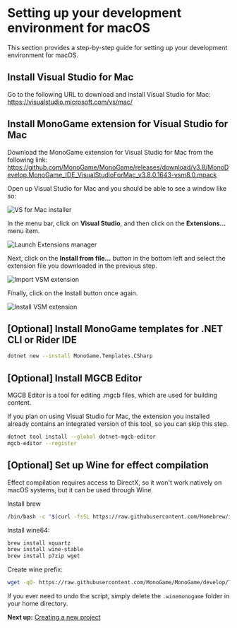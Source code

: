 # Setting up your development environment for macOS
This section provides a step-by-step guide for setting up your development environment for macOS.

## Install Visual Studio for Mac

Go to the following URL to download and install Visual Studio for Mac: https://visualstudio.microsoft.com/vs/mac/

## Install MonoGame extension for Visual Studio for Mac

Download the MonoGame extension for Visual Studio for Mac from the following link: https://github.com/MonoGame/MonoGame/releases/download/v3.8/MonoDevelop.MonoGame_IDE_VisualStudioForMac_v3.8.0.1643-vsm8.0.mpack

Open up Visual Studio for Mac and you should be able to see a window like so:

![VS for Mac installer](~/images/getting_started/vsmac-mg-install-1.png)

In the menu bar, click on **Visual Studio**, and then click on the **Extensions...** menu item.

![Launch Extensions manager](~/images/getting_started/vsmac-mg-install-2.png)

Next, click on the **Install from file...** button in the bottom left and select the extension file you downloaded in the previous step.

![Import VSM extension](~/images/getting_started/vsmac-mg-install-3.png)

Finally, click on the Install button once again.

![Install VSM extension](~/images/getting_started/vsmac-mg-install-4.png)

## [Optional] Install MonoGame templates for .NET CLI or Rider IDE

```sh
dotnet new --install MonoGame.Templates.CSharp
```

## [Optional] Install MGCB Editor

MGCB Editor is a tool for editing .mgcb files, which are used for building content.

If you plan on using Visual Studio for Mac, the extension you installed already contains an integrated version of this tool, so you can skip this step.

```sh
dotnet tool install --global dotnet-mgcb-editor
mgcb-editor --register
```

## [Optional] Set up Wine for effect compilation

Effect compilation requires access to DirectX, so it won't work natively on macOS systems, but it can be used through Wine.

Install brew

```sh
/bin/bash -c "$(curl -fsSL https://raw.githubusercontent.com/Homebrew/install/master/install.sh)"
```

Install wine64:

```sh
brew install xquartz
brew install wine-stable
brew install p7zip wget
```

Create wine prefix:

```sh
wget -qO- https://raw.githubusercontent.com/MonoGame/MonoGame/develop/Tools/MonoGame.Effect.Compiler/mgfxc_wine_setup.sh | bash
```

If you ever need to undo the script, simply delete the `.winemonogame` folder in your home directory.

**Next up:** [Creating a new project](2_creating_a_new_project_vsm.md)
